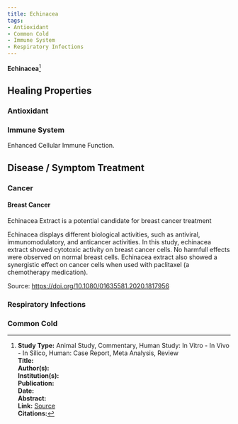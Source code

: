 ```yaml
---
title: Echinacea
tags:
- Antioxidant
- Common Cold
- Immune System
- Respiratory Infections
---
```

**Echinacea**[^1]

## Healing Properties

### Antioxidant

### Immune System

Enhanced Cellular Immune Function.

## Disease / Symptom Treatment

### Cancer

#### Breast Cancer

Echinacea Extract is a potential candidate for breast cancer treatment

Echinacea displays different biological activities, such as antiviral, immunomodulatory, and anticancer activities. In this study, echinacea extract showed cytotoxic activity on breast cancer cells. No harmfull effects were observed on normal breast cells. Echinacea extract also showed a synergistic effect on cancer cells when used with paclitaxel (a chemotherapy medication).

Source: https://doi.org/10.1080/01635581.2020.1817956

### Respiratory Infections

### Common Cold

[^1]: **Study Type:** Animal Study, Commentary, Human Study: In Vitro - In Vivo - In Silico, Human: Case Report, Meta Analysis, Review<br>**Title:** <br>**Author(s):**  <br>**Institution(s):** <br>**Publication:** <i> </i><br>**Date:** <br>**Abstract:** <i> </i><br>**Link:** [Source]()<br>**Citations:**

<!-- [^1]: 
**Title:** [ ]( )<br>
**Publication:** [ ]( )<br>
**Date:** <br>
**Study Type:** Animal Study, Commentary, Human Study: In Vitro - In Vivo - In Silico, Human: Case Report, Meta Analysis, Review<br>
**Author(s):** <br>
**Institution(s):** <br>
**Abstract:** <br>
[IPFS Link](https://ipfs.io/ipfs/) -->